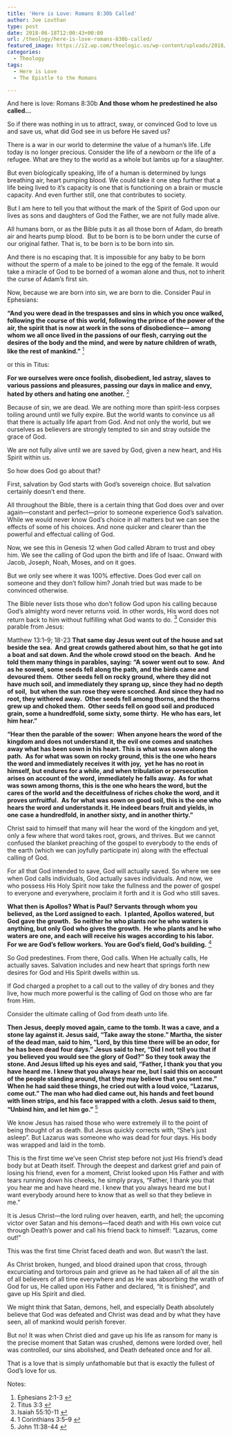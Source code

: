 ```yaml
---
title: 'Here is Love: Romans 8:30b Called'
author: Joe Louthan
type: post
date: 2018-06-18T12:00:43+00:00
url: /theology/here-is-love-romans-830b-called/
featured_image: https://i2.wp.com/theologic.us/wp-content/uploads/2018/06/tenor-1.gif?resize=498%2C348
categories:
  - Theology
tags:
  - Here is Love
  - The Epistle to the Romans

---
```

<p class="p1">
  And here is love: Romans 8:30b <strong>And those whom he predestined he also called…</strong>
</p>

<p class="p1">
  So if there was nothing in us to attract, sway, or convinced God to love us and save us, what did God see in us before He saved us?
</p>

<p class="p1">
  There is a war in our world to determine the value of a human’s life. Life today is no longer precious. Consider the life of a newborn or the life of a refugee. What are they to the world as a whole but lambs up for a slaughter.
</p>

<p class="p1">
  But even biologically speaking, life of a human is determined by lungs breathing air, heart pumping blood. We could take it one step further that a life being lived to it’s capacity is one that is functioning on a brain or muscle capacity. And even further still, one that contributes to society.
</p>

<p class="p1">
  But I am here to tell you that without the mark of the Spirit of God upon our lives as sons and daughters of God the Father, we are not fully made alive.
</p>

<p class="p1">
  All humans born, or as the Bible puts it as all those born of Adam, do breath air and hearts pump blood.<span class="Apple-converted-space">  </span>But to be born is to be born under the curse of our original father. That is, to be born is to be born into sin.
</p>

<p class="p1">
  And there is no escaping that. It is impossible for any baby to be born without the sperm of a male to be joined to the egg of the female. It would take a miracle of God to be borned of a woman alone and thus, not to inherit the curse of Adam’s first sin.
</p>

<p class="p1">
  Now, because we are born into sin, we are born to die. Consider Paul in Ephesians:
</p>

<p class="p1">
  <b>“And you were dead in the trespasses and sins in which you once walked, following the course of this world, following the prince of the power of the air, the spirit that is now at work in the sons of disobedience— among whom we all once lived in the passions of our flesh, carrying out the desires of the body and the mind, and were by nature children of wrath, like the rest of mankind.”</b> <a class="simple-footnote" title="Ephesians 2:1-3" id="return-note-3581-1" href="#note-3581-1"><sup>1</sup></a>
</p>

<p class="p1">
  or this in Titus:
</p>

<p class="p1">
  <b>For we ourselves were once foolish, disobedient, led astray, slaves to various passions and pleasures, passing our days in malice and envy, hated by others and hating one another.</b> <a class="simple-footnote" title="Titus 3:3" id="return-note-3581-2" href="#note-3581-2"><sup>2</sup></a>
</p>

<p class="p1">
  Because of sin, we are dead. We are nothing more than spirit-less corpses toiling around until we fully expire. But the world wants to convince us all that there is actually life apart from God. And not only the world, but we ourselves as believers are strongly tempted to sin and stray outside the grace of God.
</p>

<p class="p1">
  We are not fully alive until we are saved by God, given a new heart, and His Spirit within us.
</p>

<p class="p1">
  So how does God go about that?
</p>

<p class="p1">
  First, salvation by God starts with God’s sovereign choice. But salvation certainly doesn’t end there.
</p>

<p class="p1">
  All throughout the Bible, there is a certain thing that God does over and over again—constant and perfect—prior to someone experience God’s salvation. While we would never know God’s choice in all matters but we can see the effects of some of his choices. And none quicker and clearer than the powerful and effectual calling of God.
</p>

<p class="p1">
  Now, we see this in Genesis 12 when God called Abram to trust and obey him. We see the calling of God upon the birth and life of Isaac. Onward with Jacob, Joseph, Noah, Moses, and on it goes.
</p>

<p class="p1">
  But we only see where it was 100% effective. Does God ever call on someone and they don’t follow him? Jonah tried but was made to be convinced otherwise.
</p>

<p class="p1">
  The Bible never lists those who don’t follow God upon his calling because God’s almighty word never returns void. In other words, His word does not return back to him without fulfilling what God wants to do. <a class="simple-footnote" title="Isaiah 55:10-11" id="return-note-3581-3" href="#note-3581-3"><sup>3</sup></a> Consider this parable from Jesus:
</p>

<p class="p1">
  Matthew 13:1–9; 18-23 <b>That same day Jesus went out of the house and sat beside the sea.<span class="Apple-converted-space">  </span>And great crowds gathered about him, so that he got into a boat and sat down. And the whole crowd stood on the beach.<span class="Apple-converted-space">  </span>And he told them many things in parables, saying: “A sower went out to sow.<span class="Apple-converted-space">  </span>And as he sowed, some seeds fell along the path, and the birds came and devoured them.<span class="Apple-converted-space">  </span>Other seeds fell on rocky ground, where they did not have much soil, and immediately they sprang up, since they had no depth of soil,<span class="Apple-converted-space">  </span>but when the sun rose they were scorched. And since they had no root, they withered away.<span class="Apple-converted-space">  </span>Other seeds fell among thorns, and the thorns grew up and choked them.<span class="Apple-converted-space">  </span>Other seeds fell on good soil and produced grain, some a hundredfold, some sixty, some thirty.<span class="Apple-converted-space">  </span>He who has ears, let him hear.”</b>
</p>

<p class="p1">
  <b>“Hear then the parable of the sower:<span class="Apple-converted-space">  </span>When anyone hears the word of the kingdom and does not understand it, the evil one comes and snatches away what has been sown in his heart. This is what was sown along the path.<span class="Apple-converted-space">  </span>As for what was sown on rocky ground, this is the one who hears the word and immediately receives it with joy,<span class="Apple-converted-space">  </span>yet he has no root in himself, but endures for a while, and when tribulation or persecution arises on account of the word, immediately he falls away.<span class="Apple-converted-space">  </span>As for what was sown among thorns, this is the one who hears the word, but the cares of the world and the deceitfulness of riches choke the word, and it proves unfruitful.<span class="Apple-converted-space">  </span>As for what was sown on good soil, this is the one who hears the word and understands it. He indeed bears fruit and yields, in one case a hundredfold, in another sixty, and in another thirty.”</b>
</p>

<p class="p1">
  Christ said to himself that many will hear the word of the kingdom and yet, only a few where that word takes root, grows, and thrives. But we cannot confused the blanket preaching of the gospel to everybody to the ends of the earth (which we can joyfully participate in) along with the effectual calling of God.
</p>

<p class="p1">
  For all that God intended to save, God will actually saved. So where we see when God calls individuals, God actually saves individuals. And now, we who possess His Holy Spirit now take the fullness and the power of gospel to everyone and everywhere, proclaim it forth and it is God who still saves.
</p>

<p class="p2">
  <b>What then is Apollos? What is Paul? Servants through whom you believed, as the Lord assigned to each.<span class="Apple-converted-space">  </span>I planted, Apollos watered, but God gave the growth.<span class="Apple-converted-space">  </span>So neither he who plants nor he who waters is anything, but only God who gives the growth.<span class="Apple-converted-space">  </span>He who plants and he who waters are one, and each will receive his wages according to his labor.<span class="Apple-converted-space">  </span>For we are God’s fellow workers. You are God’s field, God’s building.</b> <a class="simple-footnote" title="1 Corinthians 3:5–9" id="return-note-3581-4" href="#note-3581-4"><sup>4</sup></a>
</p>

<p class="p2">
  So God predestines. From there, God calls. When He actually calls, He actually saves. Salvation includes and new heart that springs forth new desires for God and His Spirit dwells within us.
</p>

<p class="p2">
  If God charged a prophet to a call out to the valley of dry bones and they live, how much more powerful is the calling of God on those who are far from Him.
</p>

<p class="p2">
  Consider the ultimate calling of God from death unto life.
</p>

<p class="p2">
  <b>Then Jesus, deeply moved again, came to the tomb. It was a cave, and a stone lay against it. Jesus said, “Take away the stone.” Martha, the sister of the dead man, said to him, “Lord, by this time there will be an odor, for he has been dead four days.” Jesus said to her, “Did I not tell you that if you believed you would see the glory of God?” So they took away the stone. And Jesus lifted up his eyes and said, “Father, I thank you that you have heard me. I knew that you always hear me, but I said this on account of the people standing around, that they may believe that you sent me.” When he had said these things, he cried out with a loud voice, “Lazarus, come out.” The man who had died came out, his hands and feet bound with linen strips, and his face wrapped with a cloth. Jesus said to them, “Unbind him, and let him go.”</b> <a class="simple-footnote" title="John 11:38-44" id="return-note-3581-5" href="#note-3581-5"><sup>5</sup></a>
</p>

<p class="p2">
  We know Jesus has raised those who were extremely ill to the point of being thought of as death. But Jesus quickly corrects with, “She’s just asleep”. But Lazarus was someone who was dead for four days. His body was wrapped and laid in the tomb.
</p>

<p class="p2">
  This is the first time we’ve seen Christ step before not just His friend’s dead body but at Death itself. Through the deepest and darkest grief and pain of losing his friend, even for a moment, Christ looked upon His Father and with tears running down his cheeks, he simply prays, “Father, I thank you that you hear me and have heard me. I knew that you always heard me but I want everybody around here to know that as well so that they believe in me.”
</p>

<p class="p2">
  It is Jesus Christ—the lord ruling over heaven, earth, and hell; the upcoming victor over Satan and his demons—faced death and with His own voice cut through Death’s power and call his friend back to himself: “Lazarus, come out!”
</p>

<p class="p2">
  This was the first time Christ faced death and won. But wasn’t the last.
</p>

<p class="p2">
  As Christ broken, hunged, and blood drained upon that cross, through excurciating and tortorous pain and grieve as he had taken all of all the sin of all believers of all time everywhere and as He was absorbing the wrath of God for us, He called upon His Father and declared, “It is finished”, and gave up His Spirit and died.
</p>

<p class="p2">
  We might think that Satan, demons, hell, and especially Death absolutely believe that God was defeated and Christ was dead and by what they have seen, all of mankind would perish forever.
</p>

<p class="p2">
  But no! It was when Christ died and gave up his life as ransom for many is the precise moment that Satan was crushed, demons were lorded over, hell was controlled, our sins abolished, and Death defeated once and for all.
</p>

<p class="p2">
  That is a love that is simply unfathomable but that is exactly the fullest of God’s love for us.
</p>

<div class="simple-footnotes">
  <p class="notes">
    Notes:
  </p>
  
  <ol>
    <li id="note-3581-1">
      Ephesians 2:1-3 <a href="#return-note-3581-1">&#8617;</a>
    </li>
    <li id="note-3581-2">
      Titus 3:3 <a href="#return-note-3581-2">&#8617;</a>
    </li>
    <li id="note-3581-3">
      Isaiah 55:10-11 <a href="#return-note-3581-3">&#8617;</a>
    </li>
    <li id="note-3581-4">
      1 Corinthians 3:5–9 <a href="#return-note-3581-4">&#8617;</a>
    </li>
    <li id="note-3581-5">
      <span class="s1">John 11:38-44</span> <a href="#return-note-3581-5">&#8617;</a>
    </li>
  </ol>
</div>